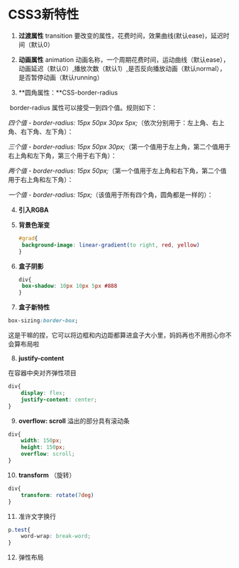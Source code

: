# CSS3新特性

1. **过渡属性** transition 要改变的属性，花费时间，效果曲线(默认ease)，延迟时间（默认0）
2. **动画属性** animation 动画名称，一个周期花费时间，运动曲线（默认ease），动画延迟（默认0）,播放次数（默认1）,是否反向播放动画（默认normal），是否暂停动画（默认running）

3. **圆角属性：**CSS-border-radius

​	border-radius 属性可以接受一到四个值。规则如下：

*四个值 - border-radius: 15px 50px 30px 5px;*（依次分别用于：左上角、右上角、右下角、左下角）：

*三个值 - border-radius: 15px 50px 30px;*（第一个值用于左上角，第二个值用于右上角和左下角，第三个用于右下角）：

*两个值 - border-radius: 15px 50px;*（第一个值用于左上角和右下角，第二个值用于右上角和左下角）：

*一个值 - border-radius: 15px;*（该值用于所有四个角，圆角都是一样的）：

4. **引入RGBA**

5. **背景色渐变**

   ```css
   #grad{
   	background-image: linear-gradient(to right, red, yellow)
   }
   ```

6. **盒子阴影**

   ```css
   div{
   	box-shadow: 10px 10px 5px #888
   }
   ```

7. **盒子新特性**

```css
box-sizing:border-box;
```

这是干嘛的捏，它可以将边框和内边距都算进盒子大小里，妈妈再也不用担心你不会算布局啦

8. **justify-content**

在容器中央对齐弹性项目

```css
div{
	display: flex;
	justify-content: center;
}
```

9. **overflow: scroll** 溢出的部分具有滚动条

```css
div{
	width: 150px;
	height: 150px;
	overflow: scroll;
}
```

10. **transform** （旋转）

```css
div{
	transform: rotate(7deg)
}
```

11. 准许文字换行

```css
p.test{
	word-wrap: break-word;
}
```

12. 弹性布局
